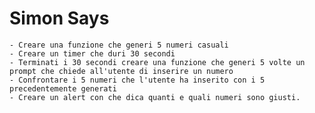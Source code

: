  # Simon Says
    - Creare una funzione che generi 5 numeri casuali
    - Creare un timer che duri 30 secondi
    - Terminati i 30 secondi creare una funzione che generi 5 volte un prompt che chiede all'utente di inserire un numero
    - Confrontare i 5 numeri che l'utente ha inserito con i 5 precedentemente generati
    - Creare un alert con che dica quanti e quali numeri sono giusti. 
